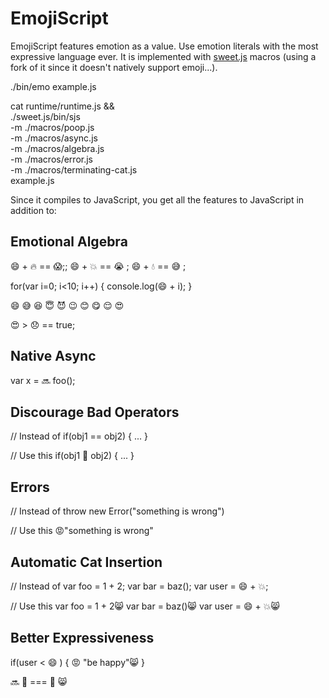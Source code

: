 
# EmojiScript

EmojiScript features emotion as a value. Use emotion literals with the
most expressive language ever. It is implemented with
[sweet.js](http://sweetjs.org/) macros (using a fork of it since it
doesn't natively support emoji...).

./bin/emo example.js

cat runtime/runtime.js && \
  ./sweet.js/bin/sjs \
      -m ./macros/poop.js \
      -m ./macros/async.js \
      -m ./macros/algebra.js \
      -m ./macros/error.js \
      -m ./macros/terminating-cat.js \
      example.js

Since it compiles to JavaScript, you get all the features to
JavaScript in addition to:

## Emotional Algebra

😄  + 🔥  == 😱;;
😄  + 💥  == 😭 ;
😄  + 💧  == 😅 ;

for(var i=0; i<10; i++) {
  console.log(😄  + i);
}

😄
😅
😆
😇
😈
😉
😊
😋
😌
😍

😍  > 😞  == true;

## Native Async

var x = 🔜 foo();

## Discourage Bad Operators

// Instead of
if(obj1 == obj2) { ... }

// Use this
if(obj1 💩  obj2) { ... }

## Errors

// Instead of
throw new Error("something is wrong")

// Use this
😡"something is wrong"

## Automatic Cat Insertion

// Instead of
var foo = 1 + 2;
var bar = baz();
var user = 😄 + 💥;

// Use this
var foo = 1 + 2😸
var bar = baz()😸
var user = 😄 + 💥😸

## Better Expressiveness

if(user < 😄 ) {
  😡 "be happy"😸
}

🔜 💏  === 👶 😸